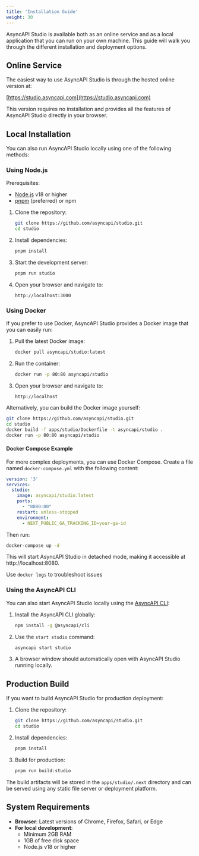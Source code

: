 ```yaml
---
title: 'Installation Guide'
weight: 30
---
```


AsyncAPI Studio is available both as an online service and as a local application that you can run on your own machine. This guide will walk you through the different installation and deployment options.

## Online Service

The easiest way to use AsyncAPI Studio is through the hosted online version at:

[https://studio.asyncapi.com](https://studio.asyncapi.com)

This version requires no installation and provides all the features of AsyncAPI Studio directly in your browser.

## Local Installation

You can also run AsyncAPI Studio locally using one of the following methods:

### Using Node.js

Prerequisites:
- [Node.js](https://nodejs.org/) v18 or higher
- [pnpm](https://pnpm.io/installation) (preferred) or npm

1. Clone the repository:
   ```sh
   git clone https://github.com/asyncapi/studio.git
   cd studio
   ```

2. Install dependencies:
   ```sh
   pnpm install
   ```

3. Start the development server:
   ```sh
   pnpm run studio
   ```

4. Open your browser and navigate to:
   ```
   http://localhost:3000
   ```

### Using Docker

If you prefer to use Docker, AsyncAPI Studio provides a Docker image that you can easily run:

1. Pull the latest Docker image:
   ```sh
   docker pull asyncapi/studio:latest
   ```

2. Run the container:
   ```sh
   docker run -p 80:80 asyncapi/studio
   ```

3. Open your browser and navigate to:
   ```
   http://localhost
   ```

Alternatively, you can build the Docker image yourself:

```sh
git clone https://github.com/asyncapi/studio.git
cd studio
docker build -f apps/studio/Dockerfile -t asyncapi/studio .
docker run -p 80:80 asyncapi/studio
```

#### Docker Compose Example

For more complex deployments, you can use Docker Compose. Create a file named `docker-compose.yml` with the following content:

```yaml
version: '3'
services:
  studio:
    image: asyncapi/studio:latest
    ports:
      - "8080:80"
    restart: unless-stopped
    environment:
      - NEXT_PUBLIC_GA_TRACKING_ID=your-ga-id
```

Then run:

```sh
docker-compose up -d
```
This will start AsyncAPI Studio in detached mode, making it accessible at http://localhost:8080.

Use `docker logs` to troubleshoot issues

### Using the AsyncAPI CLI

You can also start AsyncAPI Studio locally using the [AsyncAPI CLI](../cli/):

1. Install the AsyncAPI CLI globally:
   ```sh
   npm install -g @asyncapi/cli
   ```

2. Use the `start studio` command:
   ```sh
   asyncapi start studio
   ```

3. A browser window should automatically open with AsyncAPI Studio running locally.

## Production Build

If you want to build AsyncAPI Studio for production deployment:

1. Clone the repository:
   ```sh
   git clone https://github.com/asyncapi/studio.git
   cd studio
   ```

2. Install dependencies:
   ```sh
   pnpm install
   ```

3. Build for production:
   ```sh
   pnpm run build:studio
   ```

The build artifacts will be stored in the `apps/studio/.next` directory and can be served using any static file server or deployment platform.

## System Requirements

- **Browser**: Latest versions of Chrome, Firefox, Safari, or Edge
- **For local development**:
  - Minimum 2GB RAM
  - 1GB of free disk space
  - Node.js v18 or higher